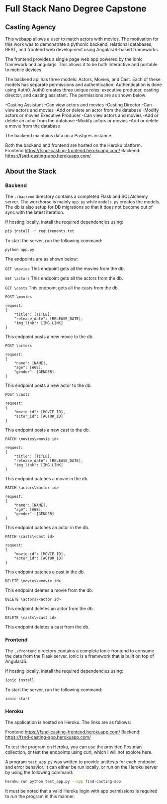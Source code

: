 # Full Stack Nano Degree Capstone

## Casting Agency

This webapp allows a user to match actors with movies. The motivation for this work was to demonstrate a pythonic backend, relational databases, REST, and frontend web development using AngularJS-based frameworks.

The frontend provides a single page web app powered by the ionic framework and angularjs. This allows it to be both interactive and portable to mobile devices.

The backend api has three models: Actors, Movies, and Cast. Each of these models has separate permissions and authentication. Authentication is done using Auth0. Auth0 creates three unique roles: executive producer, casting director, and casting assistant.
The permissions are as shown below:

-Casting Assistant
  -Can view actors and movies
-Casting Director
  -Can view actors and movies
  -Add or delete an actor from the database
  -Modify actors or movies
Executive Producer
  -Can view actors and movies
  -Add or delete an actor from the database
  -Modify actors or movies
  -Add or delete a movie from the database

The backend maintains data on a Postgres instance.

Both the backend and frontend are hosted on the Heroku platform.
Frontend:https://fsnd-casting-frontend.herokuapp.com/
Backend: https://fsnd-casting-app.herokuapp.com/

## About the Stack

### Backend

The `./backend` directory contains a completed Flask and SQLAlchemy server. The workhorse is mainly `app.py` while `models.py` creates the models. The db is also setup for DB migrations so that it does not become out of sync with the latest iteration.

If hosting locally, install the required dependencies using:

```bash
pip install -r requirements.txt
```

To start the server, run the following command:

```bash
python app.py
```
The endpoints are as shown below:

`GET \movies`
This endpoint gets all the movies from the db.

`GET \actors`
This endpoint gets all the actors from the db.

`GET \casts`
This endpoint gets all the casts from the db.

`POST \movies`
```
request:
{
    "title": [TITLE],
    "release_date": [RELEASE_DATE],
    "img_link": [IMG_LINK]
}
```

This endpoint posts a new movie to the db.

`POST \actors`
```
request:
{
    "name": [NAME],
    "age": [AGE],
    "gender": [GENDER]
}
```

This endpoint posts a new actor to the db.

`POST \casts`
```
request:
{
    "movie_id": [MOVIE_ID],
    "actor_id": [ACTOR_ID]
}
```

This endpoint posts a new cast to the db.

`PATCH \movies\<movie id>`
```
request:
{
    "title": [TITLE],
    "release_date": [RELEASE_DATE],
    "img_link": [IMG_LINK]
}
```

This endpoint patches a movie in the db.

`PATCH \actors\<actor id>`
```
request:
{
    "name": [NAME],
    "age": [AGE],
    "gender": [GENDER]
}
```

This endpoint patches an actor in the db.

`PATCH \casts\<cast id>`
```
request:
{
    "movie_id": [MOVIE_ID],
    "actor_id": [ACTOR_ID]
}
```

This endpoint patches a cast in the db.

`DELETE \movies\<movie id>`

This endpoint deletes a movie from the db.

`DELETE \actors\<actor id>`

This endpoint deletes an actor from the db.

`DELETE \casts\<cast id>`

This endpoint deletes a cast from the db.

### Frontend

The `./frontend` directory contains a complete Ionic frontend to consume the data from the Flask server. Ionic is a framework that is built on top of AngularJS.

If hosting locally, install the required dependencies using:

```bash
ionic install
```

To start the server, run the following command:

```bash
ionic start
```


### Heroku

The application is hosted on Heroku. The links are as follows:

Frontend:https://fsnd-casting-frontend.herokuapp.com/
Backend: https://fsnd-casting-app.herokuapp.com/

To test the program on Heroku, you can use the provided Postman collection, or test the endpoints using curl, which I will not explore here.

A program `test_app.py` was written to provide unittests for each endpoint and error behavior. It can either be run locally, or run on the Heroku server by using the following command:

```bash
heroku run python test_app.py --app fsnd-casting-app
```

It must be noted that a valid Heroku login with app permissions is required to run the program in this manner.
